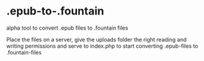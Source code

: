 # .epub-to-.fountain
alpha tool to convert .epub files to .fountain files


Place the files on a server, give the uploads folder the right reading and writing permissions and serve to index.php to start converting .epub-files to .fountain-files
